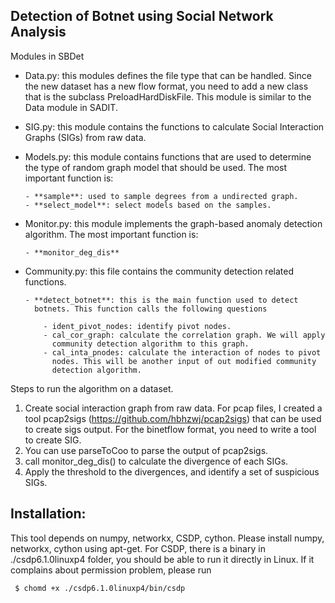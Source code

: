 Detection of Botnet using Social Network Analysis
--------------------------------------------------

Modules in SBDet

  - Data.py: this modules defines the file type that can be handled.
    Since the new dataset has a new flow format, you need to add a
    new class that is the subclass PreloadHardDiskFile. This module is
    similar to the Data module in SADIT.
  - SIG.py: this module contains the functions to calculate Social
    Interaction Graphs (SIGs) from raw data. 
  - Models.py: this module contains functions that are used to determine
    the type of random graph model that should be used. The most
    important function is:

        - **sample**: used to sample degrees from a undirected graph.
        - **select_model**: select models based on the samples.
  - Monitor.py: this module implements the graph-based anomaly detection
    algorithm. The most important function is:  
	    
	    - **monitor_deg_dis**
  - Community.py: this file contains the community detection related
    functions.

        - **detect_botnet**: this is the main function used to detect
          botnets. This function calls the following questions

            - ident_pivot_nodes: identify pivot nodes.
            - cal_cor_graph: calculate the correlation graph. We will apply
              community detection algorithm to this graph.
            - cal_inta_pnodes: calculate the interaction of nodes to pivot
              nodes. This will be another input of out modified community
              detection algorithm.

Steps to run the algorithm on a dataset.
1. Create social interaction graph from raw data. For pcap files, I created a tool pcap2sigs (https://github.com/hbhzwj/pcap2sigs) that can be used to create sigs output. For the binetflow format, you need to write a tool to create SIG.
2. You can use parseToCoo to parse the output of pcap2sigs.
3. call monitor_deg_dis() to calculate the divergence of each SIGs.
4. Apply the threshold to the divergences, and identify a set of suspicious SIGs.


Installation:
-----------------------------
This tool depends on numpy, networkx, CSDP, cython.
Please install numpy, networkx, cython using apt-get.
For CSDP, there is a binary in ./csdp6.1.0linuxp4 folder, you should
be able to run it directly in Linux. If it complains about
permission problem, please run
    
```bash
 $ chomd +x ./csdp6.1.0linuxp4/bin/csdp
```

